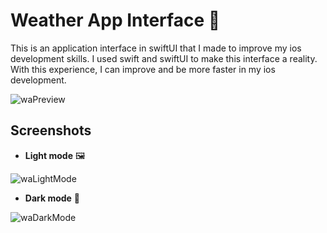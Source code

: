 # Weather App Interface 📱

This is an application interface in swiftUI that I made to improve my ios development skills.
I used swift and swiftUI to make this interface a reality. 
With this experience, I can improve and be more faster in my ios development.

![waPreview](https://user-images.githubusercontent.com/79861715/142515659-057e625c-b25c-485e-bb8d-4217053ce8f9.gif)

## Screenshots

* **Light mode** 🖼

![waLightMode](https://user-images.githubusercontent.com/79861715/142499864-d6d0825f-cb31-4443-9bb1-a0942aea5e0b.png)

* **Dark mode** 🌌

![waDarkMode](https://user-images.githubusercontent.com/79861715/142499882-be1884e8-b97f-4be1-8fea-e79f8a3985af.png)

